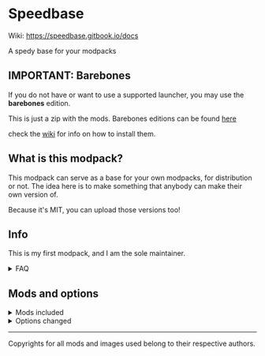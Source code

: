 # Speedbase

Wiki: https://speedbase.gitbook.io/docs

A spedy base for your modpacks

## IMPORTANT: Barebones

If you do not have or want to use a supported launcher, you may use the __barebones__ edition.

This is just a zip with the mods. Barebones editions can be found [here](https://github.com/Ast3risk-ops/speedbase/releases)

check the [wiki](https://speedbase.gitbook.io/docs) for info on how to install them.

## What is this modpack?

This modpack can serve as a base for your own modpacks, for distribution or not. The idea here is to make something that anybody can make their own version of.

Because it's MIT, you can upload those versions too!


## Info

This is my first modpack, and I am the sole maintainer.

<details>
<summary>FAQ</summary>
<br>

<details>
<summary>Why did you make this?</summary>
<br>
I never liked using modpacks, I always preferred to make my own for personal use, I have a ton of those.

I also noticed that there was no proper mod that gave users a true Optifine experience besides Additive, which I sought to differentiate from.
</details>


</details>


## Mods and options

<details>
<summary>Mods included</summary>
<br>

`Syntax: mod | purpose`

- Alternate Current | Redstone optimizations
- Animatica | Optifine animations
- Architectury | library
- Balm | Required for default options
- Capes | Optifine capes
- Chunky | Chunk optimizations
- CIT Resewn | Optifine resource packs
- Cloth Config | Configurations
- Continuity | Optifine connected textures (beta)
- Cull Leaves / Cull Less Leaves | Optifine smart leaves
- Custom Entity Models | Entities in Optifine resource packs
- Default Options | Exports shader-friendly options and fixed keybinds to your game on first launch
- Ding | Ding
- Dynamic FPS | Less FPS when the game is out of focus
- Enhanced Block Entities | Block fixes
- Entity Texture Features | Custom entities in Optifine resource packs
- Entity Culling | Entity fixes
- Exordium | Gives the GUI an FPS limit
- Fabric API
- Fabric Language Kotlin
- FabricSkyBoxes | Optifine custom skies
- Fast Load
- Fast Portals | Portal fixes (only in Singleplayer)
- Indium | Allows Iris to work. Replaces Indigo as the Fabric light engine.
- LambDynamicLights | Optifine Dynamic Lights
- Language Reload | Fast language selection
- LazyDFU
- Lithium | Optimizations
- Memory Leak Fix | Improves load times and fixes issues down the line
- Mixin Conflict Helper + MixinTrace | In case something goes wrong.
- Mod Menu | A mod menu
- No Indium? | Prevents people from removing Indium, as this would break the modpack.
- No Telemetry | Removes the new shitty MS telemetry
- OptiGUI | Optifine custom GUIs
- Phosphor | Optimizes light engine, also requires Indium.
- Puzzle | Optifine-like GUI bringing a lot of these mods together in one menu.
- Resse's Sodium Options | Extra shit for Sodium
- Smooth Boot
- Sodium | The core of this modpack, provides core optimization features.
- Sodium Extra | Allows Sodium to modify more things and be closer to Optifine
- Sodium Occusion Fix / Sodium Biome Blending Fix | Fixes for Sodium
- ViaFabricPlus | Allows for playing on servers up to and including `1.19.4`, and as old as `a1.0.15`, and including the april fools and infinite snapshots. Bedrock is also supported (requires linking an MS account that owns the game).
- YACL | Config shit
- Zoomify | DAT OPTIFINE ZOOM THO, DAMN
</details>



<details>
<summary>Options changed</summary>
<br>

- Everything set to Fancy
- Language set to English (CA)
- No servers included
- Zoomify key set to z as c is in use
- No shaders/resourcepacks preinstalled (for now)
</details>


---------------------------------
Copyrights for all mods and images used belong to their respective authors.
